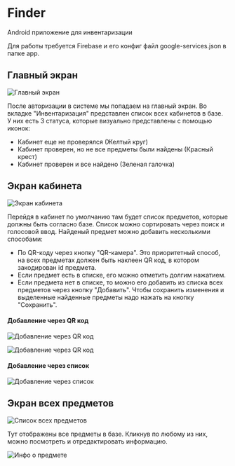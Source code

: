# Finder
Android приложение для инвентаризации

Для работы требуется Firebase и его конфиг файл google-services.json в папке app.


## Главный экран
![Главный экран](https://github.com/headneZzz/images/raw/main/finder/1.png)

После авторизации в системе мы попадаем на главный экран. Во вкладке "Инвентаризация" представлен список всех кабинетов в базе. У них есть 3 статуса, которые визуально представлены с помощью иконок: 
* Кабинет еще не проверялся (Желтый круг)
* Кабинет проверен, но не все предметы были найдены (Красный крест)
* Кабинет проверен и все найдено (Зеленая галочка)


## Экран кабинета
![Экран кабинета](https://github.com/headneZzz/images/raw/main/finder/2.png)

Перейдя в кабинет по умолчанию там будет список предметов, которые должны быть согласно базе. Список можно сортировать через поиск и голосовой ввод. Найденый предмет можно добавить несколькими способами:
* По QR-коду через кнопку "QR-камера". Это приоритетный способ, на всех предметах должен быть наклеен QR код, в котором закодирован id предмета.
* Если предмет есть в списке, его можно отметить долгим нажатием.
* Если предмета нет в списке, то можно его добавить из списка всех предметов через кнопку "Добавить".
Чтобы сохранить изменения и выделенные найденные предметы надо нажать на кнопку "Сохранить".

#### Добавление через QR код

![Добавление через QR код](https://github.com/headneZzz/images/raw/main/finder/3a.jpg)

![Добавление через QR код](https://github.com/headneZzz/images/raw/main/finder/3b.jpg)

#### Добавление через список

![Добавление через список](https://github.com/headneZzz/images/raw/main/finder/3.png)

## Экран всех предметов

![Список всех предметов](https://github.com/headneZzz/images/raw/main/finder/4.png)

Тут отображены все предметы в базе. Кликнув по любому из них, можно посмотреть и отредактировать информацию.

![Инфо о предмете](https://github.com/headneZzz/images/raw/main/finder/5.png)
